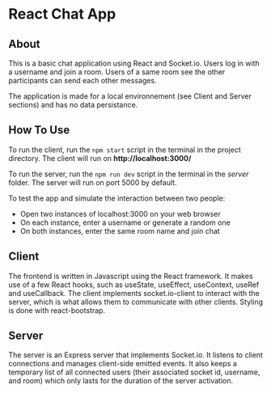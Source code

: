 # React Chat App

## About
This is a basic chat application using React and Socket.io. Users log in with a username and join a room. Users of a same room see the other participants can send each other messages.

The application is made for a local environnement (see Client and Server sections) and has no data persistance. 

## How To Use
To run the client, run the `npm start` script in the terminal in the project directory. The client will run on **http://localhost:3000/**

To run the server, run the `npm run dev` script in the terminal in the 
*server* folder. The server will run on port 5000 by default.

To test the app and simulate the interaction between two people:
- Open two instances of localhost:3000 on your web browser
- On each instance, enter a username or generate a random one
- On both instances, enter the same room name and join chat

## Client
The frontend is written in Javascript using the React framework. It makes use of a few React hooks, such as useState, useEffect, useContext, useRef and useCallback. The client implements socket.io-client to interact with the server, which is what allows them to communicate with other clients.
Styling is done with react-bootstrap.

## Server
The server is an Express server that implements Socket.io. It listens to client connections and manages client-side emitted events. It also keeps a temporary list of all connected users (their associated socket id, username, and room) which only lasts for the duration of the server activation.
